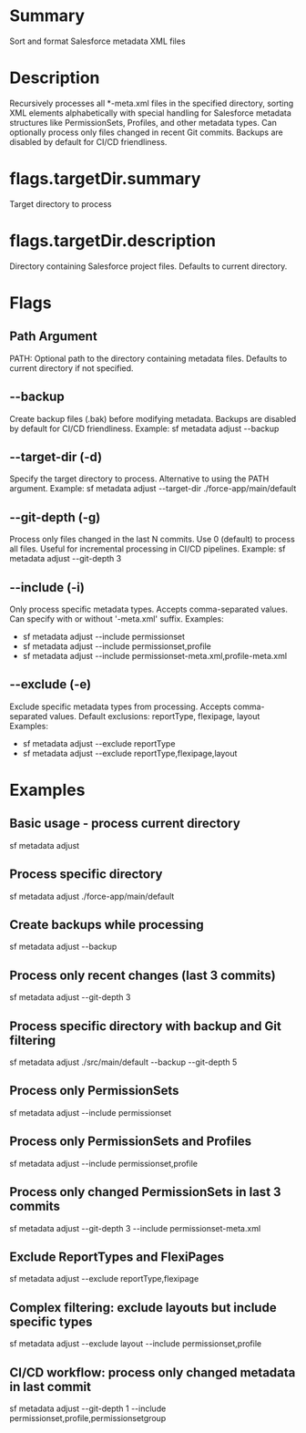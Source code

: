 # Summary

Sort and format Salesforce metadata XML files

# Description

Recursively processes all *-meta.xml files in the specified directory, sorting XML elements alphabetically with special handling for Salesforce metadata structures like PermissionSets, Profiles, and other metadata types. Can optionally process only files changed in recent Git commits. Backups are disabled by default for CI/CD friendliness.

# flags.targetDir.summary

Target directory to process

# flags.targetDir.description

Directory containing Salesforce project files. Defaults to current directory.

# Flags

## Path Argument
PATH: Optional path to the directory containing metadata files. Defaults to current directory if not specified.

## --backup
Create backup files (.bak) before modifying metadata. Backups are disabled by default for CI/CD friendliness.
Example: sf metadata adjust --backup

## --target-dir (-d)
Specify the target directory to process. Alternative to using the PATH argument.
Example: sf metadata adjust --target-dir ./force-app/main/default

## --git-depth (-g)
Process only files changed in the last N commits. Use 0 (default) to process all files. Useful for incremental processing in CI/CD pipelines.
Example: sf metadata adjust --git-depth 3

## --include (-i)
Only process specific metadata types. Accepts comma-separated values. Can specify with or without '-meta.xml' suffix.
Examples: 
  - sf metadata adjust --include permissionset
  - sf metadata adjust --include permissionset,profile
  - sf metadata adjust --include permissionset-meta.xml,profile-meta.xml

## --exclude (-e)
Exclude specific metadata types from processing. Accepts comma-separated values. Default exclusions: reportType, flexipage, layout
Examples:
  - sf metadata adjust --exclude reportType
  - sf metadata adjust --exclude reportType,flexipage,layout

# Examples

## Basic usage - process current directory
sf metadata adjust

## Process specific directory
sf metadata adjust ./force-app/main/default

## Create backups while processing
sf metadata adjust --backup

## Process only recent changes (last 3 commits)
sf metadata adjust --git-depth 3

## Process specific directory with backup and Git filtering
sf metadata adjust ./src/main/default --backup --git-depth 5

## Process only PermissionSets
sf metadata adjust --include permissionset

## Process only PermissionSets and Profiles
sf metadata adjust --include permissionset,profile

## Process only changed PermissionSets in last 3 commits
sf metadata adjust --git-depth 3 --include permissionset-meta.xml

## Exclude ReportTypes and FlexiPages
sf metadata adjust --exclude reportType,flexipage

## Complex filtering: exclude layouts but include specific types
sf metadata adjust --exclude layout --include permissionset,profile

## CI/CD workflow: process only changed metadata in last commit
sf metadata adjust --git-depth 1 --include permissionset,profile,permissionsetgroup